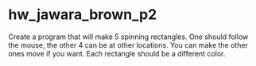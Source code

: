 # hw_jawara_brown_p2
Create a program that will make 5 spinning rectangles. One should follow the mouse, the other 4 can be at other locations.  You can make the other ones move if you want.  Each rectangle should be a different color.
